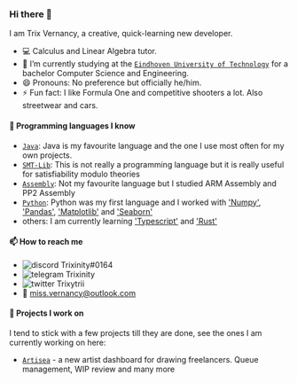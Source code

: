 ### Hi there 👋

I am Trix Vernancy, a creative, quick-learning new developer.

- 💻 Calculus and Linear Algebra tutor.
- 🌱 I’m currently studying at the [`Eindhoven University of Technology`] for a bachelor Computer Science and Engineering.
- 😄 Pronouns: No preference but officially he/him.
- ⚡ Fun fact: I like Formula One and competitive shooters a lot. Also streetwear and cars.

#### 💬 Programming languages I know

- [`Java`]: Java is my favourite language and the one I use most often for my own projects.
- [`SMT-Lib`]: This is not really a programming language but it is really useful for satisfiability modulo theories
- [`Assembly`]: Not my favourite language but I studied ARM Assembly and PP2 Assembly
- [`Python`]: Python was my first language and I worked with ['Numpy'], ['Pandas'], ['Matplotlib'] and ['Seaborn']
- others: I am currently learning ['Typescript'] and ['Rust']

#### 📫 How to reach me

- ![discord](https://raw.githubusercontent.com/Trixinity/Trixinity/master/logo-discord.png) Trixinity#0164
- ![telegram](https://raw.githubusercontent.com/Trixinity/Trixinity/master/logo-telegram.png) Trixinity
- ![twitter](https://raw.githubusercontent.com/Trixinity/Trixinity/master/logo-twitter.png) Trixytrii
- 📧 miss.vernancy@outlook.com

#### 🔭 Projects I work on

I tend to stick with a few projects till they are done, see the ones I am currently working on here:

- [`Artisea`] - a new artist dashboard for drawing freelancers. Queue management, WIP review and many more

<!----------------- LINKS --------------->

[`assembly`]: https://en.wikipedia.org/wiki/Assembly_language
['numpy']: https://numpy.org/
['matplotlib']: https://matplotlib.org/
['seaborn']: https://seaborn.pydata.org/
[`smt-lib`]: https://smtlib.cs.uiowa.edu/
[`rust`]: https://www.rust-lang.org/
[`react`]: https://reactjs.org/
[`python`]: https://www.python.org/
[`java`]: https://www.oracle.com/java/
[`Eindhoven University of Technology`]: https://www.tue.nl/en/
[`discord`]: https://discord.com/
['typescript']: https://www.typescriptlang.org/
['rust']: https://www.rust-lang.org/
['pandas']: https://pandas.pydata.org/
[`artisea`]: https://github.com/Artisea-net
